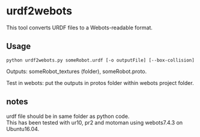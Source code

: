 # urdf2webots

This tool converts URDF files to a Webots-readable format.

## Usage

`python urdf2webots.py someRobot.urdf [-o outputFile] [--box-collision]`

Outputs: someRobot_textures (folder), someRobot.proto.

Test in webots: put the outputs in protos folder within webots project folder.

## notes
urdf file should be in same folder as python code.  
This has been tested with ur10, pr2 and motoman using webots7.4.3 on Ubuntu16.04.
